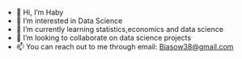 - 👋 Hi, I’m Haby
- 👀 I’m interested in Data Science
- 🌱 I’m currently learning statistics,economics and data science
- 💞️ I’m looking to collaborate on data science projects
- 📫 You can reach out to me through email: Biasow38@gmail.com

<!---
bia38/bia38 is a ✨ special ✨ repository because its `README.md` (this file) appears on your GitHub profile.
You can click the Preview link to take a look at your changes.
--->
